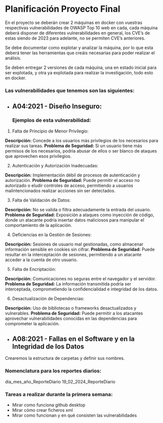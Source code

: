 # ﻿Planificación Proyecto Final


En el proyecto se deberán crear 2 máquinas en docker con vuestras respectivas vulnerabilidades de OWASP Top 10 web en cada, cada máquina deberá disponer de diferentes vulnerabilidades en general, los CVE’s de estas siendo de 2023 para adelante, no se permiten CVE’s anteriores.


Se debe documentar como explotar y analizar la máquina, por lo que esta deberá tener las herramientas que creáis necesarias para poder realizar el análisis.


Se deben entregar 2 versiones de cada máquina, una en estado inicial para ser explotada, y otra ya explotada para realizar la investigación, todo esto en docker.

### Las vulnerabilidades que tenemos son las siguientes: 
* ## A04:2021 - Diseño Inseguro:
  
  ### Ejemplos de esta vulnerabilidad:
  
1. Falta de Principio de Menor Privilegio:

  **Descripción:** Concede a los usuarios más privilegios de los necesarios para realizar sus tareas.
  **Problema de Seguridad:** Si un usuario tiene más permisos de los necesarios, podría abusar de ellos o ser blanco de ataques que aprovechen esos privilegios.

2. Autenticación y Autorización Inadecuadas:

**Descripción:** Implementación débil de procesos de autenticación y autorización.
**Problema de Seguridad:** Puede permitir el acceso no autorizado o eludir controles de acceso, permitiendo a usuarios malintencionados realizar acciones sin ser detectados.

3. Falta de Validación de Datos:

**Descripción:** No se valida o filtra adecuadamente la entrada del usuario.
**Problema de Seguridad:** Exposición a ataques como inyección de código, donde un atacante podría insertar datos maliciosos para manipular el comportamiento de la aplicación.

4. Deficiencias en la Gestión de Sesiones:

**Descripción:** Sesiones de usuario mal gestionadas, como almacenar información sensible en cookies sin cifrar.
**Problema de Seguridad:** Puede resultar en la interceptación de sesiones, permitiendo a un atacante acceder a la cuenta de otro usuario.

5. Falta de Encriptación:

**Descripción:** Comunicaciones no seguras entre el navegador y el servidor.
**Problema de Seguridad:** La información transmitida podría ser interceptada, comprometiendo la confidencialidad e integridad de los datos.

6. Desactualización de Dependencias:

**Descripción:** Uso de bibliotecas o frameworks desactualizados y vulnerables.
**Problema de Seguridad:** Puede permitir a los atacantes aprovechar vulnerabilidades conocidas en las dependencias para comprometer la aplicación.

  
* ## A08:2021 - Fallas en el Software y en la Integridad de los Datos

Crearemos la estructura de carpetas y definir sus nombres.

### Nomenclatura para los reportes diarios: 
dia_mes_año_ReporteDiario
19_02_2024_ReporteDiario

### Tareas a realizar durante la primera semana:


* Mirar como funciona github desktop
* Mirar cómo crear ficheros xml
* Mirar como funcionan y en qué consisten las vulnerabilidades
